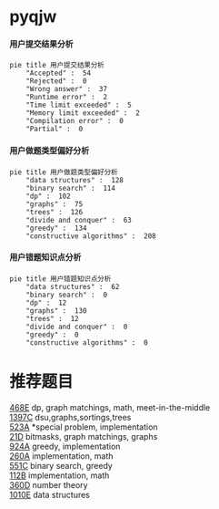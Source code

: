 # pyqjw

<!-- tabs:start -->



#### **用户提交结果分析**

```mermaid
pie title 用户提交结果分析
    "Accepted" :  54
    "Rejected" :  0
    "Wrong answer" :  37
    "Runtime error" :  2
    "Time limit exceeded" :  5
    "Memory limit exceeded" :  2
    "Compilation error" :  0
    "Partial" :  0
```

#### **用户做题类型偏好分析**

```mermaid
pie title 用户做题类型偏好分析
    "data structures" :  128
    "binary search" :  114
    "dp" :  102
    "graphs" :  75
    "trees" :  126
    "divide and conquer" :  63
    "greedy" :  134
    "constructive algorithms" :  208
```
#### **用户错题知识点分析**

```mermaid
pie title 用户错题知识点分析
    "data structures" :  62
    "binary search" :  0
    "dp" :  12
    "graphs" :  130
    "trees" :  12
    "divide and conquer" :  0
    "greedy" :  0
    "constructive algorithms" :  0
```



<!-- tabs:end -->
# 推荐题目
[468E](https://codeforces.com/contest/468/problem/E)		dp,
                        graph matchings,
                        math,
                        meet-in-the-middle		  
[1397C](https://codeforces.com/contest/1397/problem/C)		dsu,graphs,sortings,trees		  
[523A](https://codeforces.com/contest/523/problem/A)		*special problem,
                        implementation		  
[21D](https://codeforces.com/contest/21/problem/D)		bitmasks,
                        graph matchings,
                        graphs		  
[924A](https://codeforces.com/contest/924/problem/A)		greedy,
                        implementation		  
[260A](https://codeforces.com/contest/260/problem/A)		implementation,
                        math		  
[551C](https://codeforces.com/contest/551/problem/C)		binary search,
                        greedy		  
[112B](https://codeforces.com/contest/112/problem/B)		implementation,
                        math		  
[360D](https://codeforces.com/contest/360/problem/D)		number theory		  
[1010E](https://codeforces.com/contest/1010/problem/E)		data structures		  
